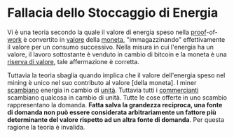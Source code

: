 # Fallacia dello Stoccaggio di Energia



Vi è una teoria secondo la quale il valore di energia speso nella [proof]()-of-[work]() è convertito in [valore]() della [moneta](), "immagazzinando" effettivamente il valore per un consumo successivo. Nella misura in cui l'energia ha un valore, il lavoro sottostante è venduto in cambio di bitcoin e la moneta è una [riserva di valore](), tale affermazione è corretta.

Tuttavia la teoria sbaglia quando implica che il valore dell'energia speso nel mining è unico nel suo contributo al valore [della moneta]. I miner [scambiano]() energia in cambio di [unità](). Tuttavia tutti i [commercianti]() scambiano qualcosa in cambio di unità. Tutte le cose offerte in uno scambio rappresentano la domanda. **Fatta salva la grandezza reciproca, una fonte di domanda non può essere considerata arbitrariamente un fattore più determinante del valore rispetto ad un altra fonte di domanda**. Per questa ragione la teoria è invalida.



